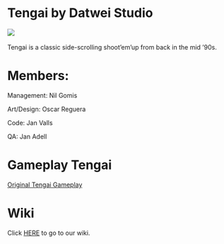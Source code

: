 # Tengai by Datwei Studio


![](https://lh6.ggpht.com/nyXhVkiDjRTP4B-L69HKoVosDyRDuHrsv7UadWTc0VMi-8ohmd4POXZ3KmCQ7XfcAws=h310)
![]()  


Tengai is a classic side-scrolling shoot’em’up from back in the mid ’90s.  

# Members:
Management:	Nil Gomis  

Art/Design:	Oscar Reguera  

Code:	Jan Valls  

QA:	Jan Adell  


# Gameplay Tengai
[Original Tengai Gameplay](https://www.youtube.com/watch?v=FOnlGTzJAIY&)

# Wiki 

Click [HERE](https://github.com/Nilgomis/Datwei-Studio-Tengai/wiki) to go to our wiki.
